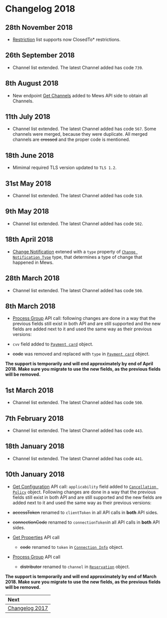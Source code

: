 # Changelog 2018

## 28th November 2018

* [Restriction](../channel-manager-operations/operations.md#restriction) list supports now ClosedTo* restrictions.

## 26th September 2018

* Channel list extended. The latest Channel added has code `739`.

## 8th August 2018

* New endpoint [Get Channels](../mews-operations/configuration.md#get-channels) added to Mews API side to obtain all Channels.

## 11th July 2018

* Channel list extended. The latest Channel added has code `567`. Some channels were merged, because they were duplicate. All merged channels are ~~crossed~~ and the proper code is mentioned.

## 18th June 2018

* Mimimal required TLS version updated to `TLS 1.2`.

## 31st May 2018

* Channel list extended. The latest Channel added has code `510`.

## 9th May 2018

* Channel list extended. The latest Channel added has code `502`.

## 18th April 2018

* [Change Notification](../channel-manager-operations/operations.md#change-notification) extened with a `type` property of [`Change Notification Type`](../channel-manager-operations/operations.md#change-notification-type) type, that determines a type of change that happened in Mews.

## 28th March 2018

* Channel list extended. The latest Channel added has code `500`.

## 8th March 2018

* [Process Group](../mews-operations/reservations.md#process-group) API call: following changes are done in a way that the previous fields still exist in both API and are still supported and the new fields are added next to it and used the same way as their previous versions:

* `cvv` field added to [`Payment card`](../mews-operations/reservations.md#payment-card) object.
* ~~code~~ was removed and replaced with `type` in [`Payment card`](../mews-operations/reservations.md#payment-card) object.

**The support is temporarily and will end approximately by end of April 2018. Make sure you migrate to use the new fields, as the previous fields will be removed.**

## 1st March 2018

* Channel list extended. The latest Channel added has code `500`.

## 7th February 2018

* Channel list extended. The latest Channel added has code `443`.

## 18th January 2018

* Channel list extended. The latest Channel added has code `441`.

## 10th January 2018

* [Get Configuration](../mews-operations/configuration.md#get-configuration) API call: `applicability` field added to [`Cancellation Policy`](../mews-operations/configuration.md#cancellation-policy) object.
Following changes are done in a way that the previous fields still exist in both API and are still supported and the new fields are added next to it and used the same way as their previous versions:

* ~~accessToken~~ renamed to `clientToken` in all API calls in **both** API sides.
* ~~connectionCode~~ renamed to `connectionToken`in all API calls in **both** API sides.
* [Get Properties](../mews-operations/configuration.md#get-properties) API call
  * ~~code~~ renamed to `token` in [`Connection Info`](../mews-operations/configuration.md#connection-info) object.
* [Process Group](../mews-operations/reservations.md#process-group) API call
  * ~~distributor~~ renamed to `channel` in [`Reservation`](../mews-operations/reservations.md#reservation) object.

**The support is temporarily and will end approximately by end of March 2018. Make sure you migrate to use the new fields, as the previous fields will be removed.**

| Next |
| :-- |
| [Changelog 2017](changelog2017.md) |
